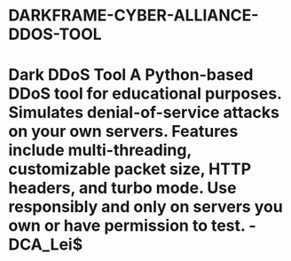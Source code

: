 # DARKFRAME-CYBER-ALLIANCE-DDOS-TOOL
# Dark DDoS Tool  A Python-based DDoS tool for educational purposes. Simulates denial-of-service attacks on your own servers. Features include multi-threading, customizable packet size, HTTP headers, and turbo mode. **Use responsibly and only on servers you own or have permission to test.** -DCA_Lei$
